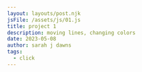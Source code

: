 ```yaml
---
layout: layouts/post.njk
jsFile: /assets/js/01.js
title: project 1
description: moving lines, changing colors
date: 2023-05-08
author: sarah j dawns
tags:
  - click
---
```

